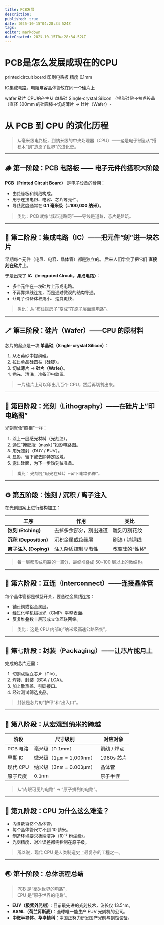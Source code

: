 ```yaml
---
title: PCB发展
description: 
published: true
date: 2025-10-15T04:28:34.524Z
tags: 
editor: markdown
dateCreated: 2025-10-15T04:28:34.524Z
---
```


# PCB是怎么发展成现在的CPU

printed circuit board 印刷电路板  精度 0.1mm

IC集成电路。电阻电容晶体管放在同一个硅片上

wafer 硅片 CPU的产生从
单晶硅 Single-crystal Silicon （提纯硅砂->拉成长晶（直径 300mm 的硅圆棒->切成薄片 → 硅片（Wafer）-

# 从 PCB 到 CPU 的演化历程

> 从毫米级电路板，到纳米级的中央处理器（CPU）——这是电子制造从“搭积木”到“造原子世界”的进化史。

---

## 🪵 第一阶段：PCB 电路板 —— 电子元件的搭积木阶段

**PCB（Printed Circuit Board）** 是电子设备的骨架：

- 由绝缘板和铜线构成。
- 用于连接电阻、电容、芯片等元件。
- 导线宽度通常在 **0.1 毫米级（=100,000 纳米）**。

> 类比：PCB 就像“城市道路网”——导线是道路，芯片是建筑。

---

## 🧩 第二阶段：集成电路（IC）——把元件“刻”进一块芯片

早期每个元件（电阻、电容、晶体管）都是独立的。
后来人们学会了把它们 **直接刻在硅片上**。

于是出现了 **IC（Integrated Circuit，集成电路）**：

- 多个元件在一块硅片上形成电路。
- 不再靠焊线连接，而是通过微观的结构导通。
- 让电子设备体积更小、速度更快。

> 类比：从“布线搭房子”变成“在原子层面建电路”。

---

## 🪄 第三阶段：硅片（Wafer）——CPU 的原材料

芯片的起点是一块 **单晶硅（Single-crystal Silicon）**：

1. 从石英砂中提纯硅。
2. 拉出单晶硅圆柱（硅锭）。
3. 切成薄片 → **硅片（Wafer）**。
4. 抛光、清洗，准备印电路图。

> 一片硅片上可以印出几百个 CPU，然后再切割出来。

---

## 🔦 第四阶段：光刻（Lithography）——在硅片上“印电路图”

光刻就像“照相”一样：

1. 涂上一层感光材料（光刻胶）。
2. 通过“掩膜版（mask）”投影电路图。
3. 用光照射（DUV / EUV）。
4. 显影，留下或去除特定区域。
5. 露出硅面，为下一步蚀刻做准备。

> 类比：光刻是“用光在硅片上留下电路影像”。

---

## ⚙️ 第五阶段：蚀刻 / 沉积 / 离子注入

在光刻图案上进行结构加工：

| 工序 | 作用 | 类比 |
|------|------|------|
| **蚀刻 (Etching)** | 去掉多余部分，刻出通道 | 雕刻刀刻花纹 |
| **沉积 (Deposition)** | 沉积金属或绝缘层 | 刷漆 / 铺铜线 |
| **离子注入 (Doping)** | 注入杂质控制导电性 | 改变硅的“性格” |

> 每一层都形成电路的一部分，最终堆叠成 50~100 层以上的微结构。

---

## 🧱 第六阶段：互连（Interconnect）——连接晶体管

每个晶体管都是微型开关，要通过金属线连接：

- 铺设铜或铝金属层。
- 经过化学机械抛光（CMP）平整表面。
- 反复堆叠数十层形成立体互联网络。

> 类比：这是 CPU 内部的“纳米级高速公路系统”。

---

## 🔋 第七阶段：封装（Packaging）——让芯片能用上

完成的芯片还需：

1. 切割成独立芯片（Die）。
2. 焊接、封装（BGA / LGA）。
3. 加上散热盖、引脚接口。
4. 经过测试筛选良品。

> 封装是芯片的“护甲”和“出入口”。

---

## 🧠 第八阶段：从宏观到纳米的跨越

| 阶段 | 尺寸级别 | 对应对象 |
|-------|------------|-----------|
| PCB 电路 | 毫米级（0.1mm） | 铜线 / 焊点 |
| 早期 IC | 微米级（1µm = 1,000nm） | 1980s 芯片 |
| 现代 CPU | 纳米级（3nm = 0.003µm） | 晶体管 |
| 原子尺度 | 0.1nm | 原子半径 |

> 从“肉眼可见的电路” → “原子排列的电路”。

---

## 🔬 第九阶段：CPU 为什么这么难造？

- 内含数百亿个晶体管。
- 每个晶体管尺寸不到 10 纳米。
- 制造环境要求极端洁净（10⁻⁹ 粉尘级）。
- 光刻精度、对准误差都需控制在原子级。

> 所以说，现代 CPU 是人类制造史上最复杂的工程之一。

---

## 🌏 第十阶段：总体流程总结
> PCB 是“毫米世界的电路”，  
> CPU 是“原子世界的电路”。


- **EUV（极紫外光刻）**：目前最先进的光刻技术，波长仅 13.5nm。
- **ASML（荷兰阿斯麦）**：全球唯一能生产 EUV 光刻机的公司。
- **中微半导体、华卓精科**：中国正努力研发国产光刻与刻蚀设备。

